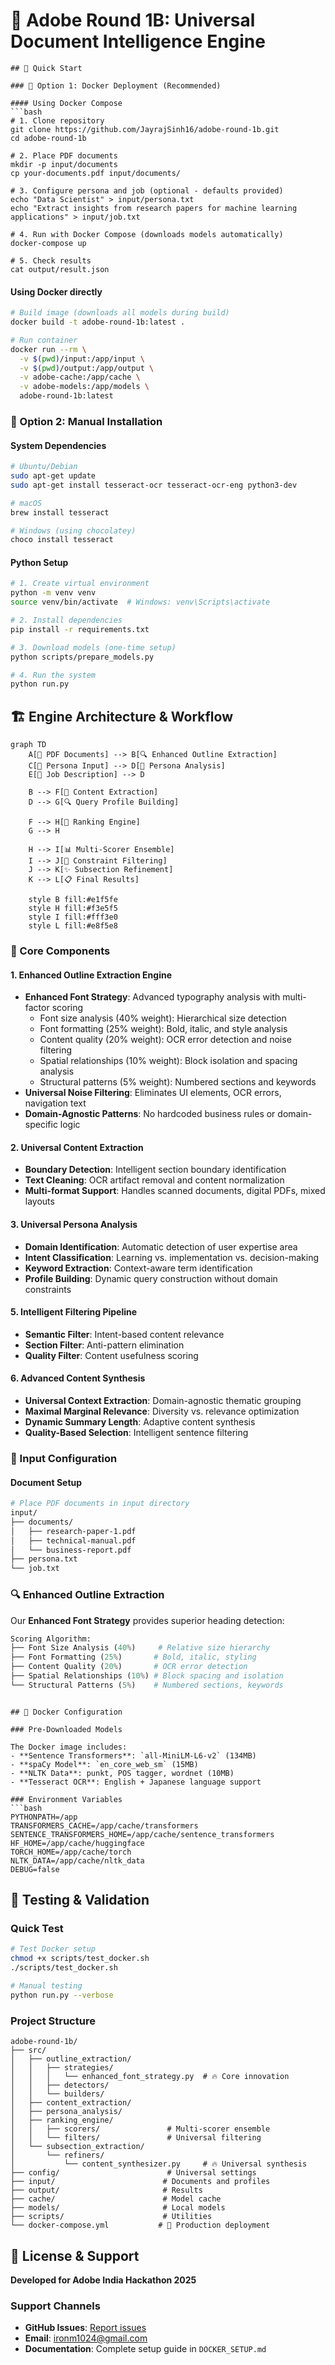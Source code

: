 # 🎯 Adobe Round 1B: Universal Document Intelligence Engine

```
## 🚀 Quick Start

### 🐳 Option 1: Docker Deployment (Recommended)

#### Using Docker Compose
```bash
# 1. Clone repository
git clone https://github.com/JayrajSinh16/adobe-round-1b.git
cd adobe-round-1b

# 2. Place PDF documents
mkdir -p input/documents
cp your-documents.pdf input/documents/

# 3. Configure persona and job (optional - defaults provided)
echo "Data Scientist" > input/persona.txt
echo "Extract insights from research papers for machine learning applications" > input/job.txt

# 4. Run with Docker Compose (downloads models automatically)
docker-compose up

# 5. Check results
cat output/result.json
```

#### Using Docker directly
```bash
# Build image (downloads all models during build)
docker build -t adobe-round-1b:latest .

# Run container
docker run --rm \
  -v $(pwd)/input:/app/input \
  -v $(pwd)/output:/app/output \
  -v adobe-cache:/app/cache \
  -v adobe-models:/app/models \
  adobe-round-1b:latest
```

### 🔧 Option 2: Manual Installation

#### System Dependencies
```bash
# Ubuntu/Debian
sudo apt-get update
sudo apt-get install tesseract-ocr tesseract-ocr-eng python3-dev

# macOS  
brew install tesseract

# Windows (using chocolatey)
choco install tesseract
```

#### Python Setup
```bash
# 1. Create virtual environment
python -m venv venv
source venv/bin/activate  # Windows: venv\Scripts\activate

# 2. Install dependencies
pip install -r requirements.txt

# 3. Download models (one-time setup)
python scripts/prepare_models.py

# 4. Run the system
python run.py
```


## 🏗️ Engine Architecture & Workflow

```mermaid
graph TD
    A[📄 PDF Documents] --> B[🔍 Enhanced Outline Extraction]
    C[👤 Persona Input] --> D[🧠 Persona Analysis]
    E[🎯 Job Description] --> D
    
    B --> F[📝 Content Extraction]
    D --> G[🔍 Query Profile Building]
    
    F --> H[🎯 Ranking Engine]
    G --> H
    
    H --> I[📊 Multi-Scorer Ensemble]
    I --> J[🔧 Constraint Filtering]
    J --> K[✨ Subsection Refinement]
    K --> L[📋 Final Results]
    
    style B fill:#e1f5fe
    style H fill:#f3e5f5
    style I fill:#fff3e0
    style L fill:#e8f5e8
```


### 🔧 Core Components

#### 1. **Enhanced Outline Extraction Engine**
- **Enhanced Font Strategy**: Advanced typography analysis with multi-factor scoring
  - Font size analysis (40% weight): Hierarchical size detection
  - Font formatting (25% weight): Bold, italic, and style analysis  
  - Content quality (20% weight): OCR error detection and noise filtering
  - Spatial relationships (10% weight): Block isolation and spacing analysis
  - Structural patterns (5% weight): Numbered sections and keywords
- **Universal Noise Filtering**: Eliminates UI elements, OCR errors, navigation text
- **Domain-Agnostic Patterns**: No hardcoded business rules or domain-specific logic

#### 2. **Universal Content Extraction**
- **Boundary Detection**: Intelligent section boundary identification
- **Text Cleaning**: OCR artifact removal and content normalization
- **Multi-format Support**: Handles scanned documents, digital PDFs, mixed layouts

#### 3. **Universal Persona Analysis**
- **Domain Identification**: Automatic detection of user expertise area
- **Intent Classification**: Learning vs. implementation vs. decision-making
- **Keyword Extraction**: Context-aware term identification
- **Profile Building**: Dynamic query construction without domain constraints

#### 5. **Intelligent Filtering Pipeline**
- **Semantic Filter**: Intent-based content relevance  
- **Section Filter**: Anti-pattern elimination
- **Quality Filter**: Content usefulness scoring

#### 6. **Advanced Content Synthesis**
- **Universal Context Extraction**: Domain-agnostic thematic grouping
- **Maximal Marginal Relevance**: Diversity vs. relevance optimization
- **Dynamic Summary Length**: Adaptive content synthesis
- **Quality-Based Selection**: Intelligent sentence filtering


### 📁 Input Configuration

#### Document Setup
```bash
# Place PDF documents in input directory
input/
├── documents/
│   ├── research-paper-1.pdf
│   ├── technical-manual.pdf  
│   └── business-report.pdf
├── persona.txt
└── job.txt
```




### 🔍 Enhanced Outline Extraction

Our **Enhanced Font Strategy** provides superior heading detection:

```python
Scoring Algorithm:
├── Font Size Analysis (40%)     # Relative size hierarchy
├── Font Formatting (25%)       # Bold, italic, styling  
├── Content Quality (20%)       # OCR error detection
├── Spatial Relationships (10%) # Block spacing and isolation
└── Structural Patterns (5%)    # Numbered sections, keywords
```



```

## 🐳 Docker Configuration

### Pre-Downloaded Models

The Docker image includes:
- **Sentence Transformers**: `all-MiniLM-L6-v2` (134MB)
- **spaCy Model**: `en_core_web_sm` (15MB)  
- **NLTK Data**: punkt, POS tagger, wordnet (10MB)
- **Tesseract OCR**: English + Japanese language support

### Environment Variables
```bash
PYTHONPATH=/app
TRANSFORMERS_CACHE=/app/cache/transformers
SENTENCE_TRANSFORMERS_HOME=/app/cache/sentence_transformers  
HF_HOME=/app/cache/huggingface
TORCH_HOME=/app/cache/torch
NLTK_DATA=/app/cache/nltk_data
DEBUG=false
```


## 🧪 Testing & Validation

### Quick Test
```bash
# Test Docker setup
chmod +x scripts/test_docker.sh
./scripts/test_docker.sh

# Manual testing
python run.py --verbose
```




### Project Structure
```
adobe-round-1b/
├── src/
│   ├── outline_extraction/
│   │   ├── strategies/
│   │   │   └── enhanced_font_strategy.py  # 🔥 Core innovation
│   │   ├── detectors/
│   │   └── builders/
│   ├── content_extraction/
│   ├── persona_analysis/
│   ├── ranking_engine/
│   │   ├── scorers/               # Multi-scorer ensemble
│   │   └── filters/               # Universal filtering
│   └── subsection_extraction/
│       └── refiners/
│           └── content_synthesizer.py     # 🔥 Universal synthesis
├── config/                        # Universal settings
├── input/                        # Documents and profiles  
├── output/                       # Results
├── cache/                        # Model cache
├── models/                       # Local models
├── scripts/                      # Utilities
└── docker-compose.yml           # 🐳 Production deployment
```


## 📄 License & Support

**Developed for Adobe India Hackathon 2025**

### Support Channels
- **GitHub Issues**: [Report issues](https://github.com/JayrajSinh16/adobe-round-1b/issues)
- **Email**: ironm1024@gmail.com  
- **Documentation**: Complete setup guide in `DOCKER_SETUP.md`
